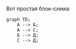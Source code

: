 Вот простая блок-схема: 

```mermaid
graph TD; 
    А --> Б; 
    А --> С; 
    Б --> Д; 
    С --> Д; 
```
